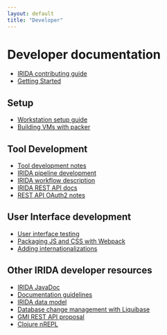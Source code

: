 ```yaml
---
layout: default
title: "Developer"
---
```


Developer documentation
========================

* [IRIDA contributing guide](https://github.com/phac-nml/irida/blob/development/CONTRIBUTING.md)
* [Getting Started](getting-started/)

Setup
-----
* [Workstation setup guide](setup/)
* [Building VMs with packer](packer/)

Tool Development
----------------
* [Tool development notes](tools)
* [IRIDA pipeline development](tools/pipelines)
* [IRIDA workflow description](tools/pipelines/workflow-description)
* [IRIDA REST API docs](rest/)
* [REST API OAuth2 notes](authorization)


User Interface development
--------------------------
* [User interface testing](interface/testing)
* [Packaging JS and CSS with Webpack](interface/webpack)
* [Adding internationalizations](interface/i18n)


Other IRIDA developer resources
-------------------------------
* [IRIDA JavaDoc](apidocs/)
* [Documentation guidelines](doc)
* [IRIDA data model](data-model)
* [Database change management with Liquibase](database)
* [GMI REST API proposal](gmi-rest-api)
* [Clojure nREPL](clojure-repl)
